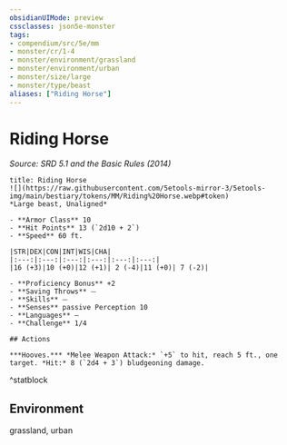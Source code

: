 ```yaml
---
obsidianUIMode: preview
cssclasses: json5e-monster
tags:
- compendium/src/5e/mm
- monster/cr/1-4
- monster/environment/grassland
- monster/environment/urban
- monster/size/large
- monster/type/beast
aliases: ["Riding Horse"]
---
```

# Riding Horse
*Source: SRD 5.1 and the Basic Rules (2014)*  

```ad-statblock
title: Riding Horse
![](https://raw.githubusercontent.com/5etools-mirror-3/5etools-img/main/bestiary/tokens/MM/Riding%20Horse.webp#token)
*Large beast, Unaligned*

- **Armor Class** 10
- **Hit Points** 13 (`2d10 + 2`)
- **Speed** 60 ft.

|STR|DEX|CON|INT|WIS|CHA|
|:---:|:---:|:---:|:---:|:---:|:---:|
|16 (+3)|10 (+0)|12 (+1)| 2 (-4)|11 (+0)| 7 (-2)|

- **Proficiency Bonus** +2
- **Saving Throws** ⏤
- **Skills** ⏤
- **Senses** passive Perception 10
- **Languages** —
- **Challenge** 1/4

## Actions

***Hooves.*** *Melee Weapon Attack:* `+5` to hit, reach 5 ft., one target. *Hit:* 8 (`2d4 + 3`) bludgeoning damage.
```
^statblock

## Environment

grassland, urban